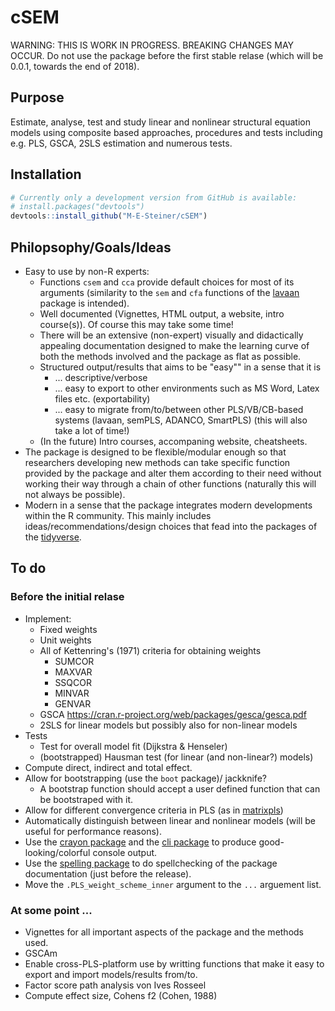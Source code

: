
<!-- README.md is generated from README.Rmd. Please edit that file -->
cSEM
====

WARNING: THIS IS WORK IN PROGRESS. BREAKING CHANGES MAY OCCUR. Do not use the package before the first stable relase (which will be 0.0.1, towards the end of 2018).

Purpose
-------

Estimate, analyse, test and study linear and nonlinear structural equation models using composite based approaches, procedures and tests including e.g. PLS, GSCA, 2SLS estimation and numerous tests.

Installation
------------

``` r
# Currently only a development version from GitHub is available:
# install.packages("devtools")
devtools::install_github("M-E-Steiner/cSEM")
```

Philopsophy/Goals/Ideas
-----------------------

-   Easy to use by non-R experts:
    -   Functions `csem` and `cca` provide default choices for most of its arguments (similarity to the `sem` and `cfa` functions of the [lavaan](http://lavaan.ugent.be/) package is intended).
    -   Well documented (Vignettes, HTML output, a website, intro course(s)). Of course this may take some time!
    -   There will be an extensive (non-expert) visually and didactically appealing documentation designed to make the learning curve of both the methods involved and the package as flat as possible.
    -   Structured output/results that aims to be "easy"" in a sense that it is
        -   ... descriptive/verbose
        -   ... easy to export to other environments such as MS Word, Latex files etc. (exportability)
        -   ... easy to migrate from/to/between other PLS/VB/CB-based systems (lavaan, semPLS, ADANCO, SmartPLS) (this will also take a lot of time!)
    -   (In the future) Intro courses, accompaning website, cheatsheets.
-   The package is designed to be flexible/modular enough so that researchers developing new methods can take specific function provided by the package and alter them according to their need without working their way through a chain of other functions (naturally this will not always be possible).
-   Modern in a sense that the package integrates modern developments within the R community. This mainly includes ideas/recommendations/design choices that fead into the packages of the [tidyverse](https://github.com/tidyverse/tidyverse).

To do
-----

### Before the initial relase

-   Implement:
    -   Fixed weights
    -   Unit weights
    -   All of Kettenring's (1971) criteria for obtaining weights
        -   SUMCOR
        -   MAXVAR
        -   SSQCOR
        -   MINVAR
        -   GENVAR
    -   GSCA <https://cran.r-project.org/web/packages/gesca/gesca.pdf>
    -   2SLS for linear models but possibly also for non-linear models
-   Tests
    -   Test for overall model fit (Dijkstra & Henseler)
    -   (bootstrapped) Hausman test (for linear (and non-linear?) models)
-   Compute direct, indirect and total effect.
-   Allow for bootstrapping (use the `boot` package)/ jackknife?
    -   A bootstrap function should accept a user defined function that can be bootstraped with it.
-   Allow for different convergence criteria in PLS (as in [matrixpls](https://github.com/mronkko/matrixpls))
-   Automatically distinguish between linear and nonlinear models (will be useful for performance reasons).
-   Use the [crayon package](https://github.com/r-lib/crayon) and the [cli package](https://github.com/r-lib/cli) to produce good-looking/colorful console output.
-   Use the [spelling package](https://github.com/ropensci/spelling) to do spellchecking of the package documentation (just before the release).
-   Move the `.PLS_weight_scheme_inner` argument to the `...` arguement list.

### At some point ...

-   Vignettes for all important aspects of the package and the methods used.
-   GSCAm
-   Enable cross-PLS-platform use by writting functions that make it easy to export and import models/results from/to.
-   Factor score path analysis von Ives Rosseel
-   Compute effect size, Cohens f2 (Cohen, 1988)
